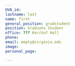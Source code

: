 ```yaml
---
UVA_id: 
lastname: last
name: first
general_position: gradstudent
position: Graduate Student
office: ??? Kerchof Hall
phone: 
email: empty@virginia.edu
image: 
personal_page:

---
```

